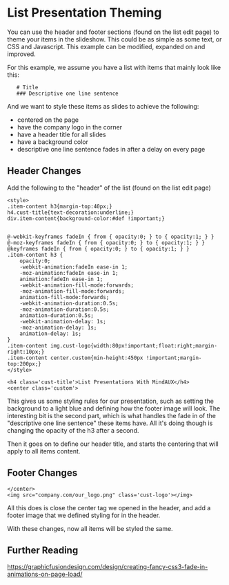 # List Presentation Theming

You can use the header and footer sections (found on the list edit page) to theme your items in the slideshow. This could be as simple as some text, or CSS and Javascript. This example can be modified, expanded on and improved.

For this example, we assume you have a list with items that mainly look like this:

```
   # Title
   ### Descriptive one line sentence
```

And we want to style these items as slides to achieve the following:

 * centered on the page
 * have the company logo in the corner
 * have a header title for all slides
 * have a background color
 * descriptive one line sentence fades in after a delay on every page

## Header Changes

Add the following to the "header" of the list (found on the list edit page)


    <style>
    .item-content h3{margin-top:40px;}
    h4.cust-title{text-decoration:underline;}
    div.item-content{background-color:#def !important;}


    @-webkit-keyframes fadeIn { from { opacity:0; } to { opacity:1; } }
    @-moz-keyframes fadeIn { from { opacity:0; } to { opacity:1; } }
    @keyframes fadeIn { from { opacity:0; } to { opacity:1; } }
    .item-content h3 {
        opacity:0;
        -webkit-animation:fadeIn ease-in 1;
        -moz-animation:fadeIn ease-in 1;
        animation:fadeIn ease-in 1;
        -webkit-animation-fill-mode:forwards;
        -moz-animation-fill-mode:forwards;
        animation-fill-mode:forwards;
        -webkit-animation-duration:0.5s;
        -moz-animation-duration:0.5s;
        animation-duration:0.5s;
        -webkit-animation-delay: 1s;
        -moz-animation-delay: 1s;
        animation-delay: 1s;
    }
    .item-content img.cust-logo{width:80px!important;float:right;margin-right:10px;}
    .item-content center.custom{min-height:450px !important;margin-top:200px;}
    </style>

    <h4 class='cust-title'>List Presentations With MindAUX</h4>
    <center class='custom'>


This gives us some styling rules for our presentation, such as setting the background to a light blue and defining how the footer image will look. The interesting bit is the second part, which is what handles the fade in of the "descriptive one line sentence" these items have. All it's doing though is changing the opacity of the h3 after a second.

Then it goes on to define our header title, and starts the centering that will apply to all items content.

## Footer Changes


    </center>
    <img src="company.com/our_logo.png" class='cust-logo'></img>

All this does is close the center tag we opened in the header, and add a footer image that we defined styling for in the header.

With these changes, now all items will be styled the same.

## Further Reading

https://graphicfusiondesign.com/design/creating-fancy-css3-fade-in-animations-on-page-load/
